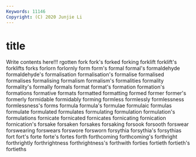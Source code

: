 ```yaml
---
Keywords: 11146
Copyright: (C) 2020 Junjie Li
---
```


# title

Write contents here!!!
rgotten 
fork 
fork's 
forked 
forking 
forklift 
forklift's 
forklifts 
forks
forlorn 
forlornly 
form 
form's 
formal 
formal's 
formaldehyde 
formaldehyde's 
formalisation 
formalisation's
formalise 
formalised 
formalises 
formalising 
formalism 
formalism's 
formalities 
formality 
formality's 
formally
formals 
format 
format's 
formation 
formation's 
formations 
formative 
formats 
formatted 
formatting
formed 
former 
former's 
formerly 
formidable 
formidably 
forming 
formless 
formlessly 
formlessness
formlessness's 
forms 
formula 
formula's 
formulae 
formulaic 
formulas 
formulate 
formulated 
formulates
formulating 
formulation 
formulation's 
formulations 
fornicate 
fornicated 
fornicates 
fornicating 
fornication 
fornication's
forsake 
forsaken 
forsakes 
forsaking 
forsook 
forsooth 
forswear 
forswearing 
forswears 
forswore
forsworn 
forsythia 
forsythia's 
forsythias 
fort 
fort's 
forte 
forte's 
fortes 
forth
forthcoming 
forthcoming's 
forthright 
forthrightly 
forthrightness 
forthrightness's 
forthwith 
forties 
fortieth 
fortieth's
fortieths 
